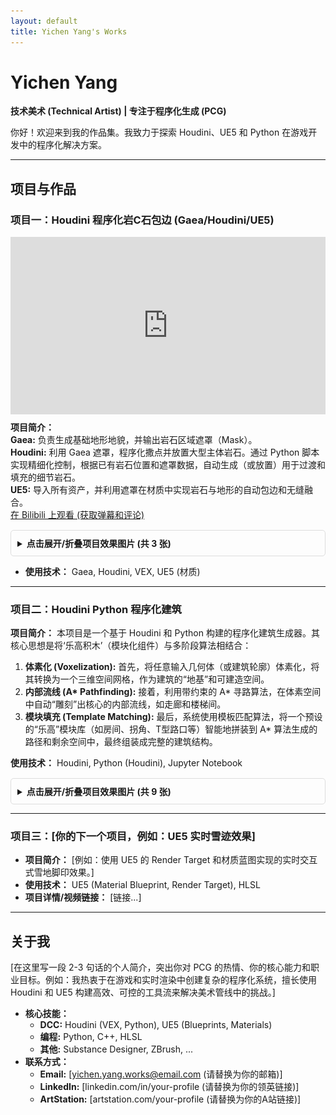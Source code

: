 ```yaml
---
layout: default
title: Yichen Yang's Works
---
```


<style>
  body {
    background-image: url('images/wallpaper.jpg'); /* <-- 在这里修改你的壁纸图片路径 */
    background-size: cover;             /* 铺满整个屏幕 */
    background-position: center;        /* 居中显示 */
    background-attachment: fixed;       /* 固定背景，滚动时背景不动 */
    background-repeat: no-repeat;       /* 防止图片平铺重复 */
  }
</style>


# Yichen Yang
**技术美术 (Technical Artist) | 专注于程序化生成 (PCG)**

你好！欢迎来到我的作品集。我致力于探索 Houdini、UE5 和 Python 在游戏开发中的程序化解决方案。

---

## 项目与作品

### 项目一：Houdini 程序化岩C石包边 (Gaea/Houdini/UE5)

<div style="position: relative; padding-bottom: 56.25%; height: 0; overflow: hidden; max-width: 100%;">
  <iframe 
    src="https://player.bilibili.com/player.html?bvid=BV1tmeRzBEWd&page=1" 
    scrolling="no" 
    border="0" 
    frameborder="no" 
    framespacing="0" 
    allowfullscreen="true"
    style="position: absolute; top: 0; left: 0; width: 100%; height: 100%;">
  </iframe>
</div>

<p style="margin-top: 10px;">
  <strong>项目简介：</strong>
  <br><strong>Gaea:</strong> 负责生成基础地形地貌，并输出岩石区域遮罩（Mask）。
  <br><strong>Houdini:</strong> 利用 Gaea 遮罩，程序化撒点并放置大型主体岩石。通过 Python 脚本实现精细化控制，根据已有岩石位置和遮罩数据，自动生成（或放置）用于过渡和填充的细节岩石。
  <br><strong>UE5:</strong> 导入所有资产，并利用遮罩在材质中实现岩石与地形的自动包边和无缝融合。
  <br>
  <a href="https://www.bilibili.com/video/BV1tmeRzBEWd/" target="_blank">
    在 Bilibili 上观看 (获取弹幕和评论)
  </a>
</p>

<details style="border: 1px solid #ddd; padding: 10px; border-radius: 5px; margin-top: 15px;">
  <summary style="cursor: pointer;">
    <strong>点击展开/折叠项目效果图片 (共 3 张)</strong>
  </summary>
  <div style="margin-top: 10px;">
    <img src="images/Rocks_gaea.png" alt="Gaea 高程图" width="100%" style="margin-bottom: 10px;">
    <img src="images/Rocks_Houdini.png" alt="Houdini 节点" width="100%" style="margin-bottom: 10px;">
    <img src="images/Rocks_UE5.png" alt="UE5 最终效果" width="100%">
  </div>
</details>

* **使用技术：** Gaea, Houdini, VEX, UE5 (材质)

---

### 项目二：Houdini Python 程序化建筑

<p style="margin-top: 10px;">
  <strong>项目简介：</strong> 本项目是一个基于 Houdini 和 Python 构建的程序化建筑生成器。其核心思想是将‘乐高积木’（模块化组件）与多阶段算法相结合：
</p>

<ol style="text-align: left;">
  <li>
    <strong>体素化 (Voxelization):</strong> 首先，将任意输入几何体（或建筑轮廓）体素化，将其转换为一个三维空间网格，作为建筑的“地基”和可建造空间。
  </li>
  <li>
    <strong>内部流线 (A* Pathfinding):</strong> 接着，利用带约束的 A* 寻路算法，在体素空间中自动“雕刻”出核心的内部流线，如走廊和楼梯间。
  </li>
  <li>
    <strong>模块填充 (Template Matching):</strong> 最后，系统使用模板匹配算法，将一个预设的“乐高”模块库（如房间、拐角、T型路口等）智能地拼装到 A* 算法生成的路径和剩余空间中，最终组装成完整的建筑结构。
  </li>
</ol>

<p>
  <strong>使用技术：</strong> Houdini, Python (Houdini), Jupyter Notebook
</p>

<details style="border: 1px solid #ddd; padding: 10px; border-radius: 5px; margin-top: 15px;">
  <summary style="cursor: pointer;">
    <strong>点击展开/折叠项目效果图片 (共 9 张)</strong>
  </summary>
  <div style="margin-top: 10px;">
    <img src="images/building1_001.png" alt="建筑图片1" width="100%" style="margin-bottom: 10px;">
    <img src="images/building1_002.png" alt="建筑图片2" width="100%" style="margin-bottom: 10px;">
    <img src="images/building1_003.png" alt="建筑图片3" width="100%" style="margin-bottom: 10px;">
    <img src="images/building2_001.png" alt="建筑图片4" width="100%" style="margin-bottom: 10px;">
    <img src="images/building2_002.png" alt="建筑图片5" width="100%" style="margin-bottom: 10px;">
    <img src="images/building2_003.png" alt="建筑图片6" width="100%" style="margin-bottom: 10px;">
    <img src="images/building2_004.png" alt="建筑图片7" width="100%" style="margin-bottom: 10px;">
    <img src="images/building2_005.png" alt="建筑图片8" width="100%" style="margin-bottom: 10px;">
    <img src="images/building2_006.png" alt="建筑图片9" width="100%">
  </div>
</details>

---

### 项目三：[你的下一个项目，例如：UE5 实时雪迹效果]

* **项目简介：** [例如：使用 UE5 的 Render Target 和材质蓝图实现的实时交互式雪地脚印效果。]
* **使用技术：** UE5 (Material Blueprint, Render Target), HLSL
* **项目详情/视频链接：** [链接...]

---

## 关于我

[在这里写一段 2-3 句话的个人简介，突出你对 PCG 的热情、你的核心能力和职业目标。例如：我热衷于在游戏和实时渲染中创建复杂的程序化系统，擅长使用 Houdini 和 UE5 构建高效、可控的工具流来解决美术管线中的挑战。]

* **核心技能：**
    * **DCC:** Houdini (VEX, Python), UE5 (Blueprints, Materials)
    * **编程:** Python, C++, HLSL
    * **其他:** Substance Designer, ZBrush, ...
* **联系方式：**
    * **Email:** [yichen.yang.works@email.com (请替换为你的邮箱)]
    * **LinkedIn:** [linkedin.com/in/your-profile (请替换为你的领英链接)]
    * **ArtStation:** [artstation.com/your-profile (请替换为你的A站链接)]

